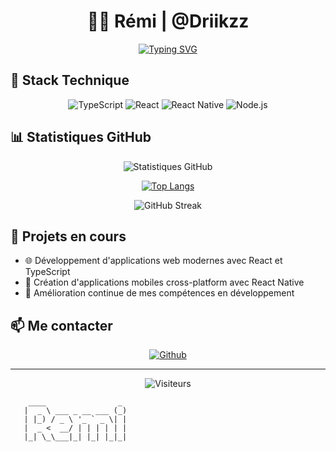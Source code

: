 # <div align="center">👨‍💻 Rémi | @Driikzz</div>

<div align="center">
  
[![Typing SVG](https://readme-typing-svg.herokuapp.com?font=Fira+Code&pause=1000&color=3F96F7&center=true&vCenter=true&width=435&lines=D%C3%A9veloppeur+Full+Stack;Sp%C3%A9cialis%C3%A9+Web+%26+Mobile;React+%7C+React+Native+%7C+TypeScript)](https://github.com/Driikzz)

</div>

## 🚀 Stack Technique

<div align="center">
  
![TypeScript](https://img.shields.io/badge/TypeScript-007ACC?style=for-the-badge&logo=typescript&logoColor=white)
![React](https://img.shields.io/badge/React-20232A?style=for-the-badge&logo=react&logoColor=61DAFB)
![React Native](https://img.shields.io/badge/React_Native-20232A?style=for-the-badge&logo=react&logoColor=61DAFB)
![Node.js](https://img.shields.io/badge/Node.js-43853D?style=for-the-badge&logo=node.js&logoColor=white)

</div>

## 📊 Statistiques GitHub

<div align="center">
  
![Statistiques GitHub](https://github-readme-stats.vercel.app/api?username=Driikzz&show_icons=true&theme=tokyonight)

[![Top Langs](https://github-readme-stats.vercel.app/api/top-langs/?username=Driikzz&layout=compact&theme=tokyonight)](https://github.com/Driikzz)

![GitHub Streak](https://github-readme-streak-stats.herokuapp.com/?user=Driikzz&theme=tokyonight)

</div>

## 🎯 Projets en cours

- 🌐 Développement d'applications web modernes avec React et TypeScript
- 📱 Création d'applications mobiles cross-platform avec React Native
- 🔧 Amélioration continue de mes compétences en développement

## 📫 Me contacter

<div align="center">
  
[![Github](https://img.shields.io/badge/-Github-000?style=for-the-badge&logo=Github&logoColor=white)](https://github.com/Driikzz)

</div>

---

<div align="center">
  
![Visiteurs](https://profile-counter.glitch.me/Driikzz/count.svg)

</div>

<!--
ASCII Art généré pour un effet visuel cool
-->
```
    ____                _ 
   |  _ \ ___ _ __ ___ (_)
   | |_) / _ \ '_ ` _ \| |
   |  _ <  __/ | | | | | |
   |_| \_\___|_| |_| |_|_|
                          
``` 

